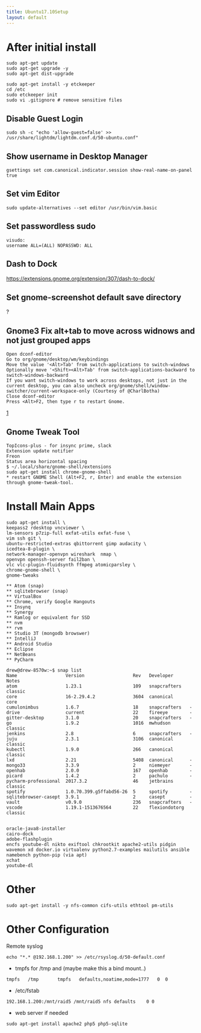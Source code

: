 ```yaml
---
title: Ubuntu17.10Setup
layout: default
---
```


After initial install
=====================

    sudo apt-get update
    sudo apt-get upgrade -y
    sudo apt-get dist-upgrade

    sudo apt-get install -y etckeeper
    cd /etc
    sudo etckeeper init
    sudo vi .gitignore # remove sensitive files

Disable Guest Login
-------------------

    sudo sh -c "echo 'allow-guest=false' >> /usr/share/lightdm/lightdm.conf.d/50-ubuntu.conf"

Show username in Desktop Manager
--------------------------------

    gsettings set com.canonical.indicator.session show-real-name-on-panel true

Set vim Editor
--------------

    sudo update-alternatives --set editor /usr/bin/vim.basic

Set passwordless sudo
---------------------

    visudo:
    username ALL=(ALL) NOPASSWD: ALL

Dash to Dock
------------

<https://extensions.gnome.org/extension/307/dash-to-dock/>

Set gnome-screenshot default save directory
-------------------------------------------

?

Gnome3 Fix alt+tab to move across widnows and not just grouped apps
-------------------------------------------------------------------

    Open dconf-editor
    Go to org/gnome/desktop/wm/keybindings
    Move the value '<Alt>Tab' from switch-applications to switch-windows
    Optionally move '<Shift><Alt>Tab' from switch-applications-backward to switch-windows-backward
    If you want switch-windows to work across desktops, not just in the current desktop, you can also uncheck org/gnome/shell/window-switcher/current-workspace-only (Courtesy of @CharlBotha)
    Close dconf-editor
    Press <Alt>F2, then type r to restart Gnome.

[1](https://superuser.com/questions/394376/how-to-prevent-gnome-shells-alttab-from-grouping-windows-from-similar-apps)

Gnome Tweak Tool
----------------

    TopIcons-plus - for insync prime, slack
    Extension update notifier
    Freon
    Status area horizontal spacing
    $ ~/.local/share/gnome-shell/extensions
    sudo apt-get install chrome-gnome-shell
    * restart GNOME Shell (Alt+F2, r, Enter) and enable the extension through gnome-tweak-tool.

Install Main Apps
=================

    sudo apt-get install \
    keepass2 rdesktop vncviewer \
    lm-sensors p7zip-full exfat-utils exfat-fuse \
    vim ssh git \
    ubuntu-restricted-extras qbittorrent gimp audacity \ 
    icedtea-8-plugin \
    network-manager-openvpn wireshark  nmap \
    openvpn openssh-server fail2ban \
    vlc vlc-plugin-fluidsynth ffmpeg atomicparsley \
    chrome-gnome-shell \
    gnome-tweaks

    ** Atom (snap)
    ** sqlitebrowser (snap)
    ** VirtualBox
    ** Chrome, verify Google Hangouts
    ** Insynq
    ** Synergy
    ** Ramlog or equivalent for SSD
    ** nvm
    ** rvm
    ** Studio 3T (mongodb browswer)
    ** IntelliJ
    ** Android Studio
    ** Eclipse
    ** NetBeans
    ** PyCharm

    drew@drew-8570w:~$ snap list
    Name                  Version                  Rev   Developer      Notes
    atom                  1.23.1                   109   snapcrafters   classic
    core                  16-2.29.4.2              3604  canonical      core
    cumulonimbus          1.6.7                    18    snapcrafters   -
    drive                 current                  22    fireeye        -
    gitter-desktop        3.1.0                    20    snapcrafters   -
    go                    1.9.2                    1016  mwhudson       classic
    jenkins               2.8                      6     snapcrafters   -
    juju                  2.3.1                    3106  canonical      classic
    kubectl               1.9.0                    266   canonical      classic
    lxd                   2.21                     5408  canonical      -
    mongo33               3.3.9                    2     niemeyer       -
    openhab               2.0.0                    167   openhab        -
    picard                1.4.2                    2     pachulo        -
    pycharm-professional  2017.3.2                 46    jetbrains      classic
    spotify               1.0.70.399.g5ffabd56-26  5     spotify        -
    sqlitebrowser-casept  3.9.1                    2     casept         -
    vault                 v0.9.0                   236   snapcrafters   -
    vscode                1.19.1-1513676564        22    flexiondotorg  classic


    oracle-java8-installer
    cairo-dock
    adobe-flashplugin
    encfs youtube-dl nikto exiftool chkrootkit apache2-utils pidgin wavemon xd docker.io virtualenv python2.7-examples mailutils ansible namebench python-pip (via apt)
    xchat
    youtube-dl

Other
=====

    sudo apt-get install -y nfs-common cifs-utils ethtool pm-utils

Other Configuration
===================

Remote syslog

    echo "*.* @192.168.1.200" >> /etc/rsyslog.d/50-default.conf

-   tmpfs for /tmp and (maybe make this a bind mount..)

<!-- -->

    tmpfs   /tmp       tmpfs   defaults,noatime,mode=1777   0  0

-   /etc/fstab

<!-- -->

    192.168.1.200:/mnt/raid5 /mnt/raid5 nfs defaults    0 0

-   web server if needed

<!-- -->

    sudo apt-get install apache2 php5 php5-sqlite

